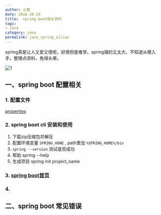 ```yaml
---
author: 小莫
date: 2016-10-29
title:  spring boot相关资料
tags: 
- java
category: java
permalink: java_spring_ziliao
---
```

spring真是让人又爱又恨呢，好用但是难学。spring铺的又太大，不知道从哪入手。整理点资料，免得头晕。
<!-- more -->
![1](http://static.xiaomo.info/images/java_banner.png)

## 一、spring boot 配置相关
### 1. 配置文件
[properties](http://docs.spring.io/spring-boot/docs/current/reference/html/common-application-properties.html)

### 2. spring boot cli 安装和使用
1. 下载zip压缩包并解压  
2. 配置环境变量 `SPRING_HONE` , path里加 `%SPRING_HOME%/bin`
3. `spring --version` 测试是否成功
4. 帮助 spring --help
5. 生成项目 spring init project_name

### 3. [spring boot首页](http://projects.spring.io/spring-boot/)

### 4.



## 二、spring boot 常见错误

